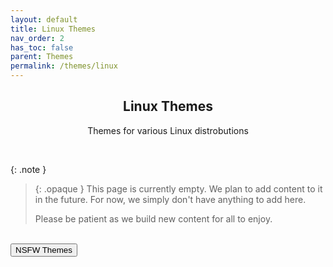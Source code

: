 ```yaml
---
layout: default
title: Linux Themes
nav_order: 2
has_toc: false
parent: Themes
permalink: /themes/linux
---
```


<div class="card">
<div class="container">
<h2 class="text-small" style="text-align:center">Linux Themes</h2>
<p class="text-small" style="text-align:center">Themes for various Linux distrobutions</p>
</div>
</div>
<br />

{: .note }
> {: .opaque }
> This page is currently empty. We plan to add content to it in the future. For now, we simply don't have anything to add here.
>
> Please be patient as we build new content for all to enjoy.

<!-- ////////////////////////////////////////////////////////////////////////////////////////////////////////////////////// -->
<br />
<a href="/themes/linux/nsfw">
<button type="button" name="button" class="btn">NSFW Themes</button></a> 
<br />
<!-- ////////////////////////////////////////////////////////////////////////////////////////////////////////////////////// -->
